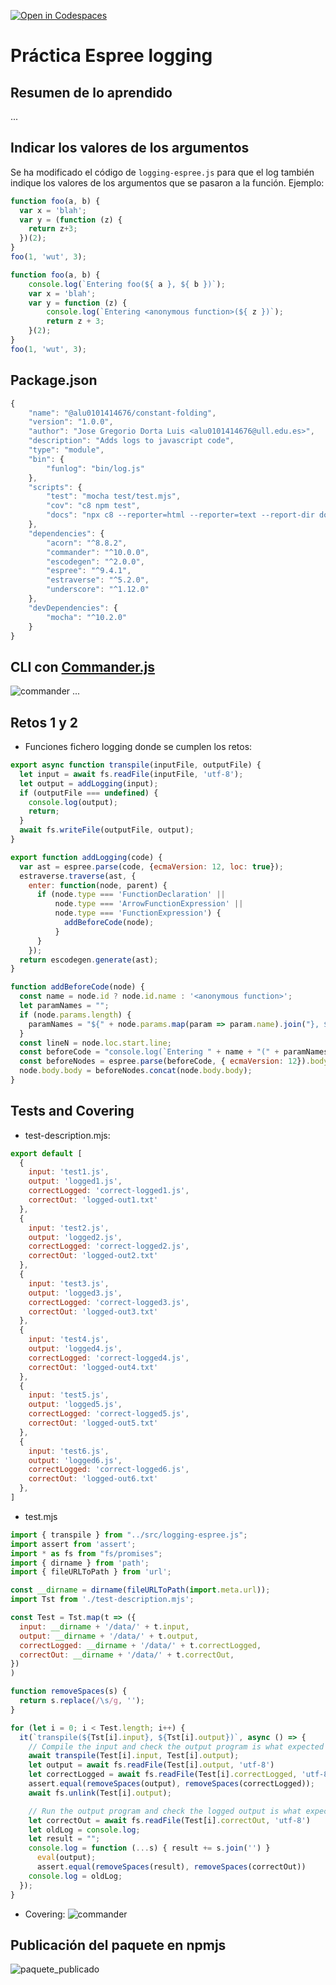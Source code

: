 [![Open in Codespaces](https://classroom.github.com/assets/launch-codespace-f4981d0f882b2a3f0472912d15f9806d57e124e0fc890972558857b51b24a6f9.svg)](https://classroom.github.com/open-in-codespaces?assignment_repo_id=10283511)
# Práctica Espree logging

## Resumen de lo aprendido

...

## Indicar los valores de los argumentos

Se ha modificado el código de `logging-espree.js` para que el log también indique los valores de los argumentos que se pasaron a la función. 
Ejemplo:

```javascript
function foo(a, b) {
  var x = 'blah';
  var y = (function (z) {
    return z+3;
  })(2);
}
foo(1, 'wut', 3);
```

```javascript
function foo(a, b) {
    console.log(`Entering foo(${ a }, ${ b })`);
    var x = 'blah';
    var y = function (z) {
        console.log(`Entering <anonymous function>(${ z })`);
        return z + 3;
    }(2);
}
foo(1, 'wut', 3);
```
## Package.json

```js
{
    "name": "@alu0101414676/constant-folding",
    "version": "1.0.0",
    "author": "Jose Gregorio Dorta Luis <alu0101414676@ull.edu.es>",
    "description": "Adds logs to javascript code",
    "type": "module",
    "bin": {
        "funlog": "bin/log.js"
    },
    "scripts": {
        "test": "mocha test/test.mjs",
        "cov": "c8 npm test",
        "docs": "npx c8 --reporter=html --reporter=text --report-dir docs mocha"
    },
    "dependencies": {
        "acorn": "^8.8.2",
        "commander": "^10.0.0",
        "escodegen": "^2.0.0",
        "espree": "^9.4.1",
        "estraverse": "^5.2.0",
        "underscore": "^1.12.0"
    },
    "devDependencies": {
        "mocha": "^10.2.0"
    }
}
```

## CLI con [Commander.js](https://www.npmjs.com/package/commander)

![commander](readme_docs/comandos)
...

## Retos 1 y 2

 - Funciones fichero logging donde se cumplen los retos:

```js
export async function transpile(inputFile, outputFile) {
  let input = await fs.readFile(inputFile, 'utf-8');
  let output = addLogging(input);
  if (outputFile === undefined) {
    console.log(output);
    return;
  }
  await fs.writeFile(outputFile, output);
}
```

```js
export function addLogging(code) {
  var ast = espree.parse(code, {ecmaVersion: 12, loc: true});
  estraverse.traverse(ast, {
    enter: function(node, parent) {
      if (node.type === 'FunctionDeclaration' ||
          node.type === 'ArrowFunctionExpression' ||
          node.type === 'FunctionExpression') {
            addBeforeCode(node);
          }
      }
    });
  return escodegen.generate(ast);
}
```

```js
function addBeforeCode(node) {
  const name = node.id ? node.id.name : '<anonymous function>';
  let paramNames = "";
  if (node.params.length) { 
    paramNames = "${" + node.params.map(param => param.name).join("}, ${") + "}";
  }
  const lineN = node.loc.start.line;
  const beforeCode = "console.log(`Entering " + name + "(" + paramNames + ") at line " + lineN + "`);"
  const beforeNodes = espree.parse(beforeCode, { ecmaVersion: 12}).body;
  node.body.body = beforeNodes.concat(node.body.body);
}
```

## Tests and Covering

 - test-description.mjs:
```js
export default [
  {
    input: 'test1.js',
    output: 'logged1.js',
    correctLogged: 'correct-logged1.js',
    correctOut: 'logged-out1.txt'
  },
  {
    input: 'test2.js',
    output: 'logged2.js',
    correctLogged: 'correct-logged2.js',
    correctOut: 'logged-out2.txt'
  },
  {
    input: 'test3.js',
    output: 'logged3.js',
    correctLogged: 'correct-logged3.js',
    correctOut: 'logged-out3.txt'
  },
  {
    input: 'test4.js',
    output: 'logged4.js',
    correctLogged: 'correct-logged4.js',
    correctOut: 'logged-out4.txt'
  },
  {
    input: 'test5.js',
    output: 'logged5.js',
    correctLogged: 'correct-logged5.js',
    correctOut: 'logged-out5.txt'
  },
  {
    input: 'test6.js',
    output: 'logged6.js',
    correctLogged: 'correct-logged6.js',
    correctOut: 'logged-out6.txt'
  },
]
```
 - test.mjs
```js
import { transpile } from "../src/logging-espree.js";
import assert from 'assert';
import * as fs from "fs/promises";
import { dirname } from 'path';
import { fileURLToPath } from 'url';

const __dirname = dirname(fileURLToPath(import.meta.url));
import Tst from './test-description.mjs';

const Test = Tst.map(t => ({
  input: __dirname + '/data/' + t.input,
  output: __dirname + '/data/' + t.output,
  correctLogged: __dirname + '/data/' + t.correctLogged,
  correctOut: __dirname + '/data/' + t.correctOut,
})
)

function removeSpaces(s) {
  return s.replace(/\s/g, '');
}

for (let i = 0; i < Test.length; i++) {
  it(`transpile(${Tst[i].input}, ${Tst[i].output})`, async () => {
    // Compile the input and check the output program is what expected
    await transpile(Test[i].input, Test[i].output); 
    let output = await fs.readFile(Test[i].output, 'utf-8') 
    let correctLogged = await fs.readFile(Test[i].correctLogged, 'utf-8') 
    assert.equal(removeSpaces(output), removeSpaces(correctLogged)); 
    await fs.unlink(Test[i].output);

    // Run the output program and check the logged output is what expected
    let correctOut = await fs.readFile(Test[i].correctOut, 'utf-8') 
    let oldLog = console.log;
    let result = ""; 
    console.log = function (...s) { result += s.join('') } 
      eval(output); 
      assert.equal(removeSpaces(result), removeSpaces(correctOut)) 
    console.log = oldLog;
  });  
}
```
 - Covering:
![commander](readme_docs/cov)

## Publicación del paquete en npmjs
![paquete_publicado](readme_docs/paquete)